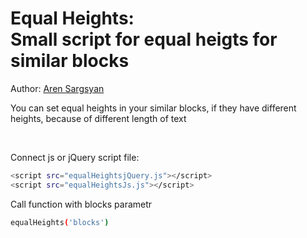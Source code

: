 <h1><strong>Equal Heights:</strong> <br>Small script for equal heigts for similar blocks</h1>

<p>Author: <a href="http://asargsyan.ru" target="_blank">Aren Sargsyan</a></p>

<p>You can set equal heights in your similar blocks, if they have different heights, because of different length of text</p>
<br>
<p>Connect js or jQuery script file:</p>

```sh
<script src="equalHeightsjQuery.js"></script>
<script src="equalHeightsJs.js"></script>
```

<p>Call function with blocks parametr</p>

```sh
equalHeights('blocks')
```